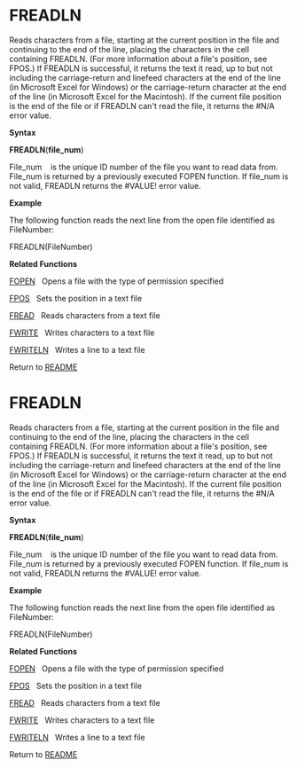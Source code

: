# FREADLN

Reads characters from a file, starting at the current position in the
file and continuing to the end of the line, placing the characters in
the cell containing FREADLN. (For more information about a file's
position, see FPOS.) If FREADLN is successful, it returns the text it
read, up to but not including the carriage-return and linefeed
characters at the end of the line (in Microsoft Excel for Windows) or
the carriage-return character at the end of the line (in Microsoft Excel
for the Macintosh). If the current file position is the end of the file
or if FREADLN can't read the file, it returns the \#N/A error value.

**Syntax**

**FREADLN**(**file\_num**)

File\_num&nbsp;&nbsp;&nbsp;&nbsp;is the unique ID number of the file you
want to read data from. File\_num is returned by a previously executed
FOPEN function. If file\_num is not valid, FREADLN returns the \#VALUE\!
error value.

**Example**

The following function reads the next line from the open file identified
as FileNumber:

FREADLN(FileNumber)

**Related Functions**

[FOPEN](FOPEN.md)&nbsp;&nbsp;&nbsp;Opens a file with the type of permission
specified

[FPOS](FPOS.md)&nbsp;&nbsp;&nbsp;Sets the position in a text file

[FREAD](FREAD.md)&nbsp;&nbsp;&nbsp;Reads characters from a text file

[FWRITE](FWRITE.md)&nbsp;&nbsp;&nbsp;Writes characters to a text file

[FWRITELN](FWRITELN.md)&nbsp;&nbsp;&nbsp;Writes a line to a text file



Return to [README](README.md#F)

# FREADLN

Reads characters from a file, starting at the current position in the
file and continuing to the end of the line, placing the characters in
the cell containing FREADLN. (For more information about a file's
position, see FPOS.) If FREADLN is successful, it returns the text it
read, up to but not including the carriage-return and linefeed
characters at the end of the line (in Microsoft Excel for Windows) or
the carriage-return character at the end of the line (in Microsoft Excel
for the Macintosh). If the current file position is the end of the file
or if FREADLN can't read the file, it returns the \#N/A error value.

**Syntax**

**FREADLN**(**file\_num**)

File\_num&nbsp;&nbsp;&nbsp;&nbsp;is the unique ID number of the file you
want to read data from. File\_num is returned by a previously executed
FOPEN function. If file\_num is not valid, FREADLN returns the \#VALUE\!
error value.

**Example**

The following function reads the next line from the open file identified
as FileNumber:

FREADLN(FileNumber)

**Related Functions**

[FOPEN](FOPEN.md)&nbsp;&nbsp;&nbsp;Opens a file with the type of permission
specified

[FPOS](FPOS.md)&nbsp;&nbsp;&nbsp;Sets the position in a text file

[FREAD](FREAD.md)&nbsp;&nbsp;&nbsp;Reads characters from a text file

[FWRITE](FWRITE.md)&nbsp;&nbsp;&nbsp;Writes characters to a text file

[FWRITELN](FWRITELN.md)&nbsp;&nbsp;&nbsp;Writes a line to a text file



Return to [README](README.md#F)


